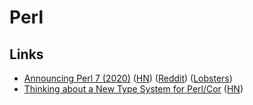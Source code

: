 # Perl

## Links

* [Announcing Perl 7 \(2020\)](https://www.perl.com/article/announcing-perl-7/) \([HN](https://news.ycombinator.com/item?id=23629477)\) \([Reddit](https://www.reddit.com/r/programming/comments/hf3jt4/announcing_perl_7/)\) \([Lobsters](https://lobste.rs/s/ccczjr/announcing_perl_7)\)
* [Thinking about a New Type System for Perl/Cor](https://github.com/Ovid/Cor/wiki/Type-System) \([HN](https://news.ycombinator.com/item?id=23802643)\)

